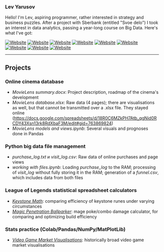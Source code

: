 ### Lev Yarusov

Hello! I'm Lev, aspiring programmer, rather interested in strategy and business puzzles. After a project with Sberbank (entitled "Svoe delo") I took an interest in data analytics, passing a year-long course on Big Data. Here's what I've got:

[![Website](https://img.shields.io/badge/SQL-000000.svg?&style=for-the-badge)](https://www.w3schools.com/sql/)
[![Website](https://img.shields.io/badge/-MySQL-007D7D.svg?&style=for-the-badge&logo=mysql&logoColor=E97100)](https://mysql.com)
[![Website](https://img.shields.io/badge/-PostgreSQL-ffffff.svg?&style=for-the-badge&logo=postgresql&logoColor=336791)](https://postgresql.com)
[![Website](https://img.shields.io/badge/-Python_3-ffdb65.svg?&style=for-the-badge&logo=python&logoColor=3776ab)](https://www.python.org/)
[![Website](https://img.shields.io/badge/-Pandas-ffffff.svg?&style=for-the-badge&logo=pandas&logoColor=130754)](https://pandas.pydata.org/)
[![Website](https://img.shields.io/badge/-NumPy-4DABCF.svg?&style=for-the-badge&logo=numpy&logoColor=2D57AF)](https://numpy.org/)
[![Website](https://img.shields.io/badge/-JSON-faf0e6.svg?&style=for-the-badge&logo=json&logoColor=000000)](https://www.w3schools.com/json/)
[![Website](https://img.shields.io/badge/-Git-fff.svg?&style=for-the-badge&logo=git&logoColor=f05832)](https://git-scm.com/)
[![Website](https://img.shields.io/badge/-GitHub-181717.svg?&style=for-the-badge&logo=github&logoColor=ffffff)](https://github.com/)
___

## Projects

### Online cinema database

- *MovieLens summary.docx*: Project description, roadmap of the cinema's development
- *MovieLens database.xlsx*: Raw data (4 pages); there are visualisations as well, but that cannot be transmitted over a .xlsx file. They stayed online (https://docs.google.com/spreadsheets/d/18R0C6MZkPH7Atb_qgNid0RCDY43Xsn13rk8RdXbaF3M/edit#gid=763869824)
- *MovieLens models and views.ipynb*: Several visuals and prognoses done in Pandas

### Python big data file management

- *purchase_log.txt* и *visit_log.csv*: Raw data of online purchases and page views
- *working with files.ipynb*: Loading *purchase_log* to the RAM; processing of *visit_log* without fully storing it in the RAM; generation of a *funnel.csv*, which includes data from both files

### League of Legends statistical spreadsheet calculators

- [*Keystone Math*](https://docs.google.com/spreadsheets/d/1SIwK1dMzKblgJklsnM42VBmQALnpnEmvCvGczKfEJxI/edit?usp=sharing): comparing efficiency of keystone runes under varying circumstances
- [*Magic Penetration Ballparker*](https://docs.google.com/spreadsheets/d/1HzGZZB_tMLe0AcMU3P8clhVs77Omy9tCZkK-TTFnVrE/edit?usp=sharing): mage poke/combo damage calculator, for comparing and optimizing build efficiency

### Stats practice (Colab/Pandas/NumPy/MatPlotLib)

- [*Video Game Market Visualisations*](https://colab.research.google.com/drive/1Pv2cB4cOoZEz-HN_GNzAUWCKUGhgzLg7): historically broad video game market visualisations
